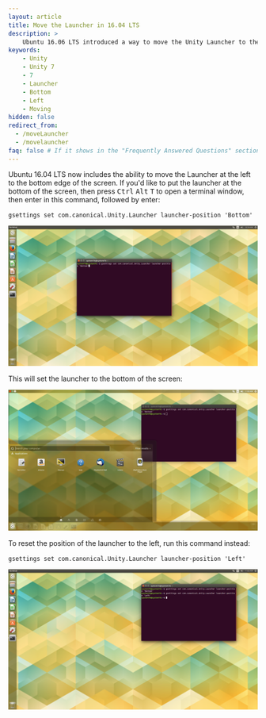 ```yaml
---
layout: article
title: Move the Launcher in 16.04 LTS
description: >
    Ubuntu 16.06 LTS introduced a way to move the Unity Launcher to the bottom of your display. Learn how to do that (and how to move it back).
keywords:
    - Unity
    - Unity 7
    - 7
    - Launcher
    - Bottom
    - Left
    - Moving
hidden: false
redirect_from:
  - /moveLauncher
  - /movelauncher
faq: false # If it shows in the "Frequently Answered Questions" section
---
```


Ubuntu 16.04 LTS now includes the ability to move the Launcher at the left to the bottom edge of the screen. If you'd like to put the launcher at the bottom of the screen, then press <kbd>Ctrl</kbd> <kbd>Alt</kbd> <kbd>T</kbd> to open a terminal window, then enter in this command, followed by enter:

```
gsettings set com.canonical.Unity.Launcher launcher-position 'Bottom'
```
![Setting the Launcher to the bottom](/images/movelauncher/Step-1.png)

This will set the launcher to the bottom of the screen:

![Lanncher on the bottom](/images/movelauncher/Step-2.png)

To reset the position of the launcher to the left, run this command instead:

```
gsettings set com.canonical.Unity.Launcher launcher-position 'Left'
```
![Resetting the Launcher](/images/movelauncher/Step-3.png)
